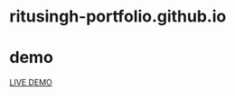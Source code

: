 # ritusingh-portfolio.github.io
# demo
[LIVE DEMO](https://rs6104.github.io/ritusingh-portfolio.github.io/)
